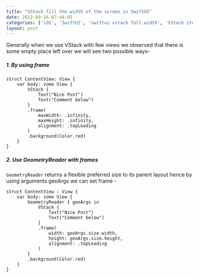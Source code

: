 ```yaml
---
title: "VStack fill the width of the screen in SwiftUI"
date: 2022-09-16 07:44:05
categories: ['iOS', 'SwiftUI', 'swiftui vstack full width', 'VStack items placement.']
layout: post
---
```


<!-- wp:paragraph -->
Generally when we use VStack with few views we observed that there is some empty place left over we will see two possible ways- 


<!-- /wp:paragraph -->

<!-- wp:heading {"level":5} -->
<h5>1. By using frame</h5>
<!-- /wp:heading -->

<!-- wp:code -->
<pre class="wp-block-code"><code lang="swift" class="language-swift">struct ContentView: View {
    var body: some View {
        VStack {
            Text("Nice Post")
            Text("Comment below")
        }
        .frame(
            maxWidth: .infinity,
            maxHeight: .infinity,
            alignment: .topLeading
        )
        .background(Color.red)
    }
}</code></pre>
<!-- /wp:code -->

<!-- wp:heading {"level":5} -->
<h5>2. Use GeometryReader with frames</h5>
<!-- /wp:heading -->

<!-- wp:paragraph -->
<code>GeometryReader</code> returns a flexible preferred size to its parent layout hence by using arguments geoArgs we can set frame -


<!-- /wp:paragraph -->

<!-- wp:code -->
<pre class="wp-block-code"><code lang="swift" class="language-swift">struct ContentView : View {
    var body: some View {
        GeometryReader { geoArgs in
            VStack {
                Text("Nice Post")
                Text("Comment below")
            }
            .frame(
                width: geoArgs.size.width,
                height: geoArgs.size.height,
                alignment: .topLeading
            )
        }
        .background(Color.red)
    }
}</code></pre>
<!-- /wp:code -->